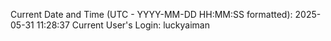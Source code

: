 Current Date and Time (UTC - YYYY-MM-DD HH:MM:SS formatted): 2025-05-31 11:28:37
Current User's Login: luckyaiman
